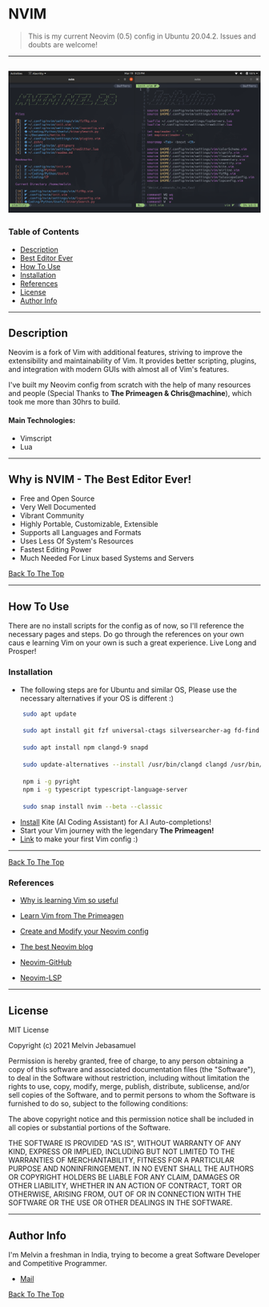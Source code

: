 # NVIM

> This is my current Neovim (0.5) config in Ubuntu 20.04.2. Issues and doubts are welcome!

---
![NVIM Pic](./utils/Pic_1.png)
---

### Table of Contents

- [Description](#description)
- [Best Editor Ever](#Why-is-nvim---the-best-editor-ever)
- [How To Use](#how-to-use)
- [Installation](#Installation)
- [References](#references)
- [License](#license)
- [Author Info](#author-info)

---

## Description

Neovim is a fork of Vim with additional features, striving to improve the extensibility and maintainability of Vim. It provides better scripting, plugins, and integration with modern GUIs with almost all of Vim's features.

I've built my Neovim config from scratch with the help of many resources and people (Special Thanks to **The Primeagen & Chris@machine**), which took me more than 30hrs to build.



#### **Main Technologies:**

- Vimscript 
- Lua

---

## Why is NVIM - **The Best Editor Ever!**

- Free and Open Source
- Very Well Documented
- Vibrant Community
- Highly Portable, Customizable, Extensible
- Supports all Languages and Formats
- Uses Less Of System's Resources
- Fastest Editing Power
- Much Needed For Linux based Systems and Servers

[Back To The Top](#NVIM)

---

## How To Use

There are no install scripts for the config as of now, so I'll reference the necessary pages and steps. Do go through the references on your own caus e learning Vim on your own is such a great experience. Live Long and Prosper!

### **Installation**
- The following steps are for Ubuntu and similar OS, Please use the necessary alternatives if your OS is different :)

```bash
    sudo apt update

    sudo apt install git fzf universal-ctags silversearcher-ag fd-find nodejs curl wget

    sudo apt install npm clangd-9 snapd

    sudo update-alternatives --install /usr/bin/clangd clangd /usr/bin/clangd-9 100

    npm i -g pyright
    npm i -g typescript typescript-language-server

    sudo snap install nvim --beta --classic

```
- [Install](https://www.kite.com/download/) Kite (AI Coding Assistant) for A.I Auto-completions!
- Start your Vim journey with the legendary **The Primeagen!** 
- [Link](https://youtu.be/DogKdiRx7ls) to make your first Vim config :)  
---
[Back To The Top](#NVIM)

### **References**

- [Why is learning Vim so useful](https://youtu.be/6GOqCU2VA0g)

- [Learn Vim from The Primeagen](https://youtube.com/playlist?list=PLm323Lc7iSW_wuxqmKx_xxNtJC_hJbQ7R)

- [Create and Modify your Neovim config](https://youtube.com/playlist?list=PLhoH5vyxr6QqPtKMp03pcJd_Vg8FZ0rtg)

- [The best Neovim blog](https://www.chrisatmachine.com/neovim)

- [Neovim-GitHub](https://github.com/neovim/neovim)

- [Neovim-LSP](https://github.com/neovim/nvim-lspconfig/)

---


## **License**

MIT License

Copyright (c) 2021 Melvin Jebasamuel

Permission is hereby granted, free of charge, to any person obtaining a copy
of this software and associated documentation files (the "Software"), to deal
in the Software without restriction, including without limitation the rights
to use, copy, modify, merge, publish, distribute, sublicense, and/or sell
copies of the Software, and to permit persons to whom the Software is
furnished to do so, subject to the following conditions:

The above copyright notice and this permission notice shall be included in all
copies or substantial portions of the Software.

THE SOFTWARE IS PROVIDED "AS IS", WITHOUT WARRANTY OF ANY KIND, EXPRESS OR
IMPLIED, INCLUDING BUT NOT LIMITED TO THE WARRANTIES OF MERCHANTABILITY,
FITNESS FOR A PARTICULAR PURPOSE AND NONINFRINGEMENT. IN NO EVENT SHALL THE
AUTHORS OR COPYRIGHT HOLDERS BE LIABLE FOR ANY CLAIM, DAMAGES OR OTHER
LIABILITY, WHETHER IN AN ACTION OF CONTRACT, TORT OR OTHERWISE, ARISING FROM,
OUT OF OR IN CONNECTION WITH THE SOFTWARE OR THE USE OR OTHER DEALINGS IN THE
SOFTWARE.


---

## Author Info

I'm Melvin a freshman in India, trying to become a great Software Developer and Competitive Programmer.

- [Mail](mailto:jebasamuel@gmail.com)

[Back To The Top](#NVIM)
